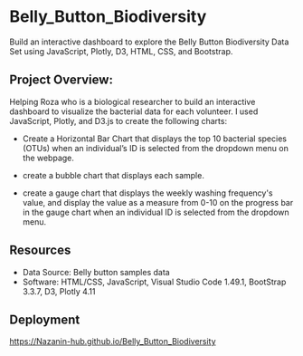 # Belly_Button_Biodiversity
Build an interactive dashboard to explore the Belly Button Biodiversity Data Set using JavaScript, Plotly, D3, HTML, CSS, and Bootstrap.

## Project Overview:

Helping Roza who is a biological researcher to build an interactive dashboard to visualize the bacterial data for each volunteer. I used JavaScript, Plotly, and D3.js to create the following charts:

 - Create a Horizontal Bar Chart that displays the top 10 bacterial species (OTUs) when an individual’s ID is selected from the dropdown menu on the webpage. 
 
 - create a bubble chart that displays each sample. 
 
 - create a gauge chart that displays the weekly washing frequency's value, and display the value as a measure from 0-10 on the progress bar in the gauge chart when an individual ID is selected from the dropdown menu.
 
 ## Resources
 
 - Data Source: Belly button samples data
 - Software: HTML/CSS, JavaScript, Visual Studio Code 1.49.1, BootStrap 3.3.7, D3, Plotly 4.11
 
 ## Deployment
 
 https://Nazanin-hub.github.io/Belly_Button_Biodiversity
 
